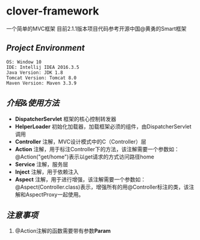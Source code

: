# clover-framework
一个简单的MVC框架
目前2.1.1版本项目代码参考开源中国@黄勇的Smart框架

## *Project Environment*
    OS: Window 10
    IDE: Intellij IDEA 2016.3.5
    Java Version: JDK 1.8
    Tomcat Version: Tomcat 8.0
    Maven Version: Maven 3.3.9
## *介绍&使用方法*

+ **DispatcherServlet** 框架的核心控制转发器 
+ **HelperLoader** 初始化加载器，加载框架必须的组件，由DispatcherServlet调用
+ **Controller** 注解，MVC设计模式中的C（Controller）层
+ **Action** 注解，用于标注Controller下的方法，该注解需要一个参数如：@Action("get/home")表示以get请求的方式访问路径home
+ **Service** 注解，服务层
+ **Inject** 注解，用于依赖注入
+ **Aspect** 注解，用于进行增强，该注解需要一个参数如：@Aspect(Controller.class)表示，增强所有的用@Controller标注的类，该注解和AspectProxy一起使用。

## *注意事项*
1. @Action注解的函数需要带有参数**Param**
